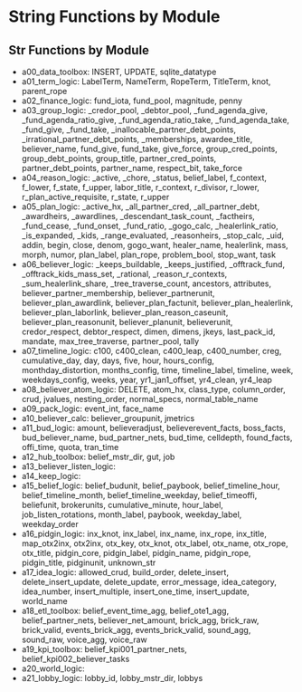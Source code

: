 # String Functions by Module

## Str Functions by Module
- a00_data_toolbox: INSERT, UPDATE, sqlite_datatype
- a01_term_logic: LabelTerm, NameTerm, RopeTerm, TitleTerm, knot, parent_rope
- a02_finance_logic: fund_iota, fund_pool, magnitude, penny
- a03_group_logic: _credor_pool, _debtor_pool, _fund_agenda_give, _fund_agenda_ratio_give, _fund_agenda_ratio_take, _fund_agenda_take, _fund_give, _fund_take, _inallocable_partner_debt_points, _irrational_partner_debt_points, _memberships, awardee_title, believer_name, fund_give, fund_take, give_force, group_cred_points, group_debt_points, group_title, partner_cred_points, partner_debt_points, partner_name, respect_bit, take_force
- a04_reason_logic: _active, _chore, _status, belief_label, f_context, f_lower, f_state, f_upper, labor_title, r_context, r_divisor, r_lower, r_plan_active_requisite, r_state, r_upper
- a05_plan_logic: _active_hx, _all_partner_cred, _all_partner_debt, _awardheirs, _awardlines, _descendant_task_count, _factheirs, _fund_cease, _fund_onset, _fund_ratio, _gogo_calc, _healerlink_ratio, _is_expanded, _kids, _range_evaluated, _reasonheirs, _stop_calc, _uid, addin, begin, close, denom, gogo_want, healer_name, healerlink, mass, morph, numor, plan_label, plan_rope, problem_bool, stop_want, task
- a06_believer_logic: _keeps_buildable, _keeps_justified, _offtrack_fund, _offtrack_kids_mass_set, _rational, _reason_r_contexts, _sum_healerlink_share, _tree_traverse_count, ancestors, attributes, believer_partner_membership, believer_partnerunit, believer_plan_awardlink, believer_plan_factunit, believer_plan_healerlink, believer_plan_laborlink, believer_plan_reason_caseunit, believer_plan_reasonunit, believer_planunit, believerunit, credor_respect, debtor_respect, dimen, dimens, jkeys, last_pack_id, mandate, max_tree_traverse, partner_pool, tally
- a07_timeline_logic: c100, c400_clean, c400_leap, c400_number, creg, cumulative_day, day, days, five, hour, hours_config, monthday_distortion, months_config, time, timeline_label, timeline, week, weekdays_config, weeks, year, yr1_jan1_offset, yr4_clean, yr4_leap
- a08_believer_atom_logic: DELETE, atom_hx, class_type, column_order, crud, jvalues, nesting_order, normal_specs, normal_table_name
- a09_pack_logic: event_int, face_name
- a10_believer_calc: believer_groupunit, jmetrics
- a11_bud_logic: amount, believeradjust, believerevent_facts, boss_facts, bud_believer_name, bud_partner_nets, bud_time, celldepth, found_facts, offi_time, quota, tran_time
- a12_hub_toolbox: belief_mstr_dir, gut, job
- a13_believer_listen_logic: 
- a14_keep_logic: 
- a15_belief_logic: belief_budunit, belief_paybook, belief_timeline_hour, belief_timeline_month, belief_timeline_weekday, belief_timeoffi, beliefunit, brokerunits, cumulative_minute, hour_label, job_listen_rotations, month_label, paybook, weekday_label, weekday_order
- a16_pidgin_logic: inx_knot, inx_label, inx_name, inx_rope, inx_title, map_otx2inx, otx2inx, otx_key, otx_knot, otx_label, otx_name, otx_rope, otx_title, pidgin_core, pidgin_label, pidgin_name, pidgin_rope, pidgin_title, pidginunit, unknown_str
- a17_idea_logic: allowed_crud, build_order, delete_insert, delete_insert_update, delete_update, error_message, idea_category, idea_number, insert_multiple, insert_one_time, insert_update, world_name
- a18_etl_toolbox: belief_event_time_agg, belief_ote1_agg, belief_partner_nets, believer_net_amount, brick_agg, brick_raw, brick_valid, events_brick_agg, events_brick_valid, sound_agg, sound_raw, voice_agg, voice_raw
- a19_kpi_toolbox: belief_kpi001_partner_nets, belief_kpi002_believer_tasks
- a20_world_logic: 
- a21_lobby_logic: lobby_id, lobby_mstr_dir, lobbys